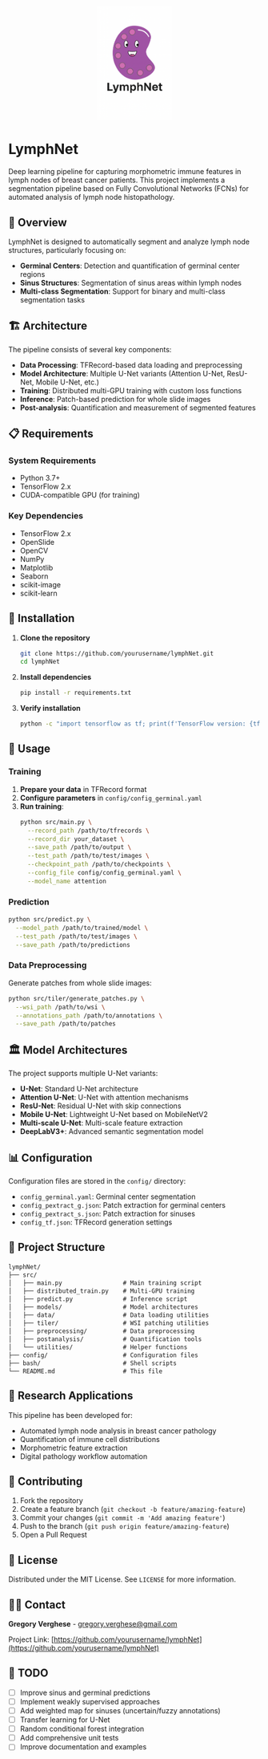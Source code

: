 <div align="center">
  <img src="logo.png" alt="LymphNet Logo" width="150"/>
</div>


# LymphNet

Deep learning pipeline for capturing morphometric immune features in lymph nodes of breast cancer patients. This project implements a segmentation pipeline based on Fully Convolutional Networks (FCNs) for automated analysis of lymph node histopathology.

## 🎯 Overview

LymphNet is designed to automatically segment and analyze lymph node structures, particularly focusing on:
- **Germinal Centers**: Detection and quantification of germinal center regions
- **Sinus Structures**: Segmentation of sinus areas within lymph nodes
- **Multi-class Segmentation**: Support for binary and multi-class segmentation tasks

## 🏗️ Architecture

The pipeline consists of several key components:

- **Data Processing**: TFRecord-based data loading and preprocessing
- **Model Architecture**: Multiple U-Net variants (Attention U-Net, ResU-Net, Mobile U-Net, etc.)
- **Training**: Distributed multi-GPU training with custom loss functions
- **Inference**: Patch-based prediction for whole slide images
- **Post-analysis**: Quantification and measurement of segmented features

## 📋 Requirements

### System Requirements
- Python 3.7+
- TensorFlow 2.x
- CUDA-compatible GPU (for training)

### Key Dependencies
- TensorFlow 2.x
- OpenSlide
- OpenCV
- NumPy
- Matplotlib
- Seaborn
- scikit-image
- scikit-learn

## 🚀 Installation

1. **Clone the repository**
   ```bash
   git clone https://github.com/yourusername/lymphNet.git
   cd lymphNet
   ```

2. **Install dependencies**
   ```bash
   pip install -r requirements.txt
   ```

3. **Verify installation**
   ```bash
   python -c "import tensorflow as tf; print(f'TensorFlow version: {tf.__version__}')"
   ```

## 📖 Usage

### Training

1. **Prepare your data** in TFRecord format
2. **Configure parameters** in `config/config_germinal.yaml`
3. **Run training**:
   ```bash
   python src/main.py \
     --record_path /path/to/tfrecords \
     --record_dir your_dataset \
     --save_path /path/to/output \
     --test_path /path/to/test/images \
     --checkpoint_path /path/to/checkpoints \
     --config_file config/config_germinal.yaml \
     --model_name attention
   ```

### Prediction

```bash
python src/predict.py \
  --model_path /path/to/trained/model \
  --test_path /path/to/test/images \
  --save_path /path/to/predictions
```

### Data Preprocessing

Generate patches from whole slide images:
```bash
python src/tiler/generate_patches.py \
  --wsi_path /path/to/wsi \
  --annotations_path /path/to/annotations \
  --save_path /path/to/patches
```

## 🏛️ Model Architectures

The project supports multiple U-Net variants:

- **U-Net**: Standard U-Net architecture
- **Attention U-Net**: U-Net with attention mechanisms
- **ResU-Net**: Residual U-Net with skip connections
- **Mobile U-Net**: Lightweight U-Net based on MobileNetV2
- **Multi-scale U-Net**: Multi-scale feature extraction
- **DeepLabV3+**: Advanced semantic segmentation model

## 📊 Configuration

Configuration files are stored in the `config/` directory:

- `config_germinal.yaml`: Germinal center segmentation
- `config_pextract_g.json`: Patch extraction for germinal centers
- `config_pextract_s.json`: Patch extraction for sinuses
- `config_tf.json`: TFRecord generation settings

## 📁 Project Structure

```
lymphNet/
├── src/
│   ├── main.py                 # Main training script
│   ├── distributed_train.py    # Multi-GPU training
│   ├── predict.py              # Inference script
│   ├── models/                 # Model architectures
│   ├── data/                   # Data loading utilities
│   ├── tiler/                  # WSI patching utilities
│   ├── preprocessing/          # Data preprocessing
│   ├── postanalysis/           # Quantification tools
│   └── utilities/              # Helper functions
├── config/                     # Configuration files
├── bash/                       # Shell scripts
└── README.md                   # This file
```

## 🔬 Research Applications

This pipeline has been developed for:
- Automated lymph node analysis in breast cancer pathology
- Quantification of immune cell distributions
- Morphometric feature extraction
- Digital pathology workflow automation

## 🤝 Contributing

1. Fork the repository
2. Create a feature branch (`git checkout -b feature/amazing-feature`)
3. Commit your changes (`git commit -m 'Add amazing feature'`)
4. Push to the branch (`git push origin feature/amazing-feature`)
5. Open a Pull Request

## 📝 License

Distributed under the MIT License. See `LICENSE` for more information.

## 👨‍💻 Contact

**Gregory Verghese** - gregory.verghese@gmail.com

Project Link: [https://github.com/yourusername/lymphNet](https://github.com/yourusername/lymphNet)

## 🚧 TODO

- [ ] Improve sinus and germinal predictions
- [ ] Implement weakly supervised approaches
- [ ] Add weighted map for sinuses (uncertain/fuzzy annotations)
- [ ] Transfer learning for U-Net
- [ ] Random conditional forest integration
- [ ] Add comprehensive unit tests
- [ ] Improve documentation and examples
